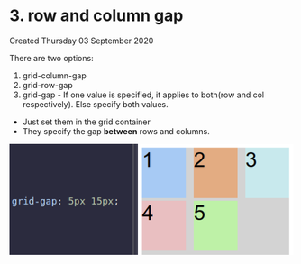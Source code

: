 # 3. row and column gap
Created Thursday 03 September 2020

There are two options:
1. grid-column-gap
2. grid-row-gap
3. grid-gap - If one value is specified, it applies to both(row and col respectively). Else specify both values.


* Just set them in the grid container
* They specify the gap **between** rows and columns.

![](/assets/3_row_and_column_gap-image-1.png)

